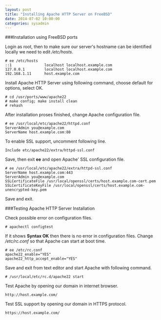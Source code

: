 ```yaml
---
layout: post
title: "Installing Apache HTTP Server on FreeBSD"
date: 2014-07-02 10:00:00
categories: sysadmin
---
```


###Installation using FreeBSD ports

Login as root, then to make sure our server's hostname can be identified locally we need to edit */etc/hosts*.

	# ee /etc/hosts
	::1               localhost localhost.example.com
	127.0.0.1         localhost localhost.example.com
	192.168.1.11      host.example.com

Install Apache HTTP Server using following command, choose default for options, select OK.

    # cd /usr/ports/www/apache22
    # make config; make install clean
    # rehash

After installation proses finished, change Apache configuration file.

	# ee /usr/local/etc/apache22/httpd.conf
	ServerAdmin you@example.com
	ServerName host.example.com:80

To enable SSL support, uncomment following line.

	Include etc/apache22/extra/httpd-ssl.conf

Save, then exit **ee** and open Apache' SSL configuration file.

	# ee /usr/local/etc/apache22/extra/httpd-ssl.conf
    ServerName host.example.com:443
    ServerAdmin you@example.com
	SSLCertificateFile /usr/local/openssl/certs/host.example.com-cert.pem
  	SSLCertificateKeyFile /usr/local/openssl/certs/host.example.com-unencrypted-key.pem

Save and exit.

###Testing Apache HTTP Server Installation

Check possible error on configuration files.

	# apachectl configtest
    
If it shows **Syntax OK** then there is no error in configuration files. Change */etc/rc.conf* so that Apache can start at boot time.
	
    # ee /etc/rc.conf
    apache22_enable="YES"
    apache22_http_accept_enable="YES"

Save and exit from text editor and start Apache with following command.

	# /usr/local/etc/rc.d/apache22 start

Test Apache by opening our domain in internet browser.

	http://host.example.com/

Test SSL support by opening our domain in HTTPS protocol. 
	
    https://host.example.com/
